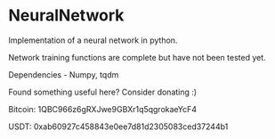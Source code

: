 # NeuralNetwork
Implementation of a neural network in python.

Network training functions are complete but have not been tested yet.

Dependencies - Numpy, tqdm 

Found something useful here? Consider donating :)

Bitcoin: 1QBC966z6gRXJwe9GBXr1q5qgrokaeYcF4

USDT: 0xab60927c458843e0ee7d81d2305083ced37244b1
